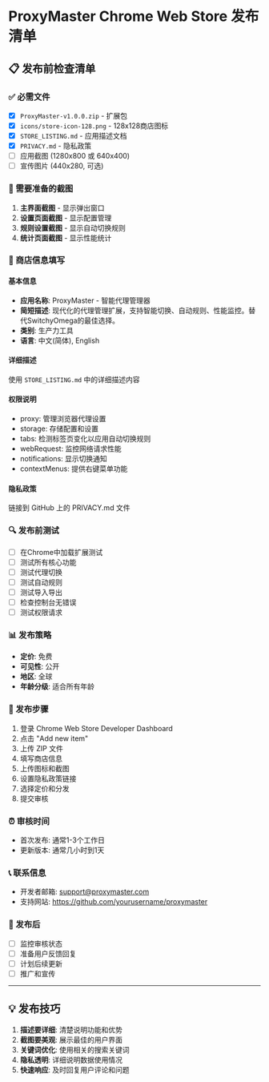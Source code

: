 # ProxyMaster Chrome Web Store 发布清单

## 📋 发布前检查清单

### ✅ 必需文件
- [x] `ProxyMaster-v1.0.0.zip` - 扩展包
- [x] `icons/store-icon-128.png` - 128x128商店图标
- [x] `STORE_LISTING.md` - 应用描述文档
- [x] `PRIVACY.md` - 隐私政策
- [ ] 应用截图 (1280x800 或 640x400)
- [ ] 宣传图片 (440x280, 可选)

### 📱 需要准备的截图
1. **主界面截图** - 显示弹出窗口
2. **设置页面截图** - 显示配置管理
3. **规则设置截图** - 显示自动切换规则
4. **统计页面截图** - 显示性能统计

### 📝 商店信息填写

#### 基本信息
- **应用名称**: ProxyMaster - 智能代理管理器
- **简短描述**: 现代化的代理管理扩展，支持智能切换、自动规则、性能监控。替代SwitchyOmega的最佳选择。
- **类别**: 生产力工具
- **语言**: 中文(简体), English

#### 详细描述
使用 `STORE_LISTING.md` 中的详细描述内容

#### 权限说明
- proxy: 管理浏览器代理设置
- storage: 存储配置和设置  
- tabs: 检测标签页变化以应用自动切换规则
- webRequest: 监控网络请求性能
- notifications: 显示切换通知
- contextMenus: 提供右键菜单功能

#### 隐私政策
链接到 GitHub 上的 PRIVACY.md 文件

### 🔍 发布前测试
- [ ] 在Chrome中加载扩展测试
- [ ] 测试所有核心功能
- [ ] 测试代理切换
- [ ] 测试自动规则
- [ ] 测试导入导出
- [ ] 检查控制台无错误
- [ ] 测试权限请求

### 📊 发布策略
- **定价**: 免费
- **可见性**: 公开
- **地区**: 全球
- **年龄分级**: 适合所有年龄

### 🚀 发布步骤
1. 登录 Chrome Web Store Developer Dashboard
2. 点击 "Add new item"
3. 上传 ZIP 文件
4. 填写商店信息
5. 上传图标和截图
6. 设置隐私政策链接
7. 选择定价和分发
8. 提交审核

### ⏰ 审核时间
- 首次发布: 通常1-3个工作日
- 更新版本: 通常几小时到1天

### 📞 联系信息
- 开发者邮箱: support@proxymaster.com
- 支持网站: https://github.com/yourusername/proxymaster

### 🔄 发布后
- [ ] 监控审核状态
- [ ] 准备用户反馈回复
- [ ] 计划后续更新
- [ ] 推广和宣传

---

## 💡 发布技巧

1. **描述要详细**: 清楚说明功能和优势
2. **截图要美观**: 展示最佳的用户界面
3. **关键词优化**: 使用相关的搜索关键词
4. **隐私透明**: 详细说明数据使用情况
5. **快速响应**: 及时回复用户评论和问题 
